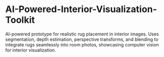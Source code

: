 # AI-Powered-Interior-Visualization-Toolkit
AI-powered prototype for realistic rug placement in interior images. Uses segmentation, depth estimation, perspective transforms, and blending to integrate rugs seamlessly into room photos, showcasing computer vision for interior visualization.
